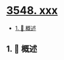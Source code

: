 # [3548. xxx](https://github.com/Tdahuyou/TNotes.leetcode/tree/main/notes/3548.%20xxx)

<!-- region:toc -->

- [1. 📝 概述](#1--概述)

<!-- endregion:toc -->

## 1. 📝 概述
